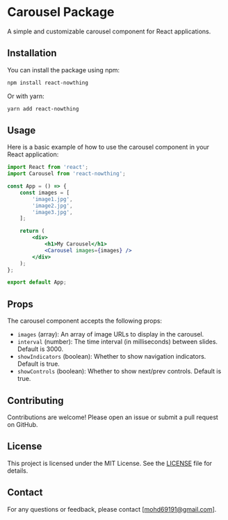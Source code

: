 # Carousel Package

A simple and customizable carousel component for React applications.

## Installation

You can install the package using npm:

```bash
npm install react-nowthing
```

Or with yarn:

```bash
yarn add react-nowthing
```

## Usage

Here is a basic example of how to use the carousel component in your React application:

```jsx
import React from 'react';
import Carousel from 'react-nowthing';

const App = () => {
    const images = [
        'image1.jpg',
        'image2.jpg',
        'image3.jpg',
    ];

    return (
        <div>
            <h1>My Carousel</h1>
            <Carousel images={images} />
        </div>
    );
};

export default App;
```

## Props

The carousel component accepts the following props:

- `images` (array): An array of image URLs to display in the carousel.
- `interval` (number): The time interval (in milliseconds) between slides. Default is 3000.
- `showIndicators` (boolean): Whether to show navigation indicators. Default is true.
- `showControls` (boolean): Whether to show next/prev controls. Default is true.

## Contributing

Contributions are welcome! Please open an issue or submit a pull request on GitHub.

## License

This project is licensed under the MIT License. See the [LICENSE](LICENSE) file for details.

## Contact

For any questions or feedback, please contact [mohd69191@gmail.com].
